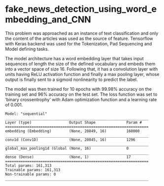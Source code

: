 # fake_news_detection_using_word_embedding_and_CNN

This problem was approached as an instance of text classification and only the content of the articles was used as the source
of feature. 
Tensorflow with Keras backend was used for the Tokenization, Pad Sequencing and Model defining tasks.

The model architecture has a word embedding layer that takes input sequences of length the size of the defined vocabulary and embeds them into a vector space of size 16.
Following that, it has a convolution layer with units having ReLU activation function and finally a max pooling layer, whose output is finally sent to a sigmoid nonlinearity to predict the label.

The model was then trained for 10 epochs with 99.98% accuracy on the training set and 96% accuracy on the test set.
The loss function was set to ‘binary crossentrophy’ with Adam optimization function and a learning rate of 0.001.

```
Model: "sequential"
_________________________________________________________________
Layer (type)                 Output Shape              Param #   
=================================================================
embedding (Embedding)        (None, 20849, 16)         160000    
_________________________________________________________________
conv1d (Conv1D)              (None, 20845, 16)         1296      
_________________________________________________________________
global_max_pooling1d (Global (None, 16)                0         
_________________________________________________________________
dense (Dense)                (None, 1)                 17        
=================================================================
Total params: 161,313
Trainable params: 161,313
Non-trainable params: 0
_________________________________________________________________
